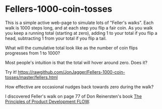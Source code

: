 Fellers-1000-coin-tosses
========================

This is a simple active web-page to simulate lots of "Feller's walks".
Each walk is 1000 steps long, and at each step you flip a fair coin.
As you walk you keep a running total (starting at zero), 
adding 1 to your total if you flip a head,
subtracting 1 from your total if you flip a tail.

What will the cumulative total look like as the number of coin flips
progresses from 1 to 1000? 

Most people's intuition is that the total will hover around zero.
Does it?

Try it!
https://rawgithub.com/JonJagger/Fellers-1000-coin-tosses/master/fellers.html

How effective are occasional nudges back towards zero during the walk?

I discovered Feller's walk on page 77 of Don Reinersten's book
<a href="http://jonjagger.blogspot.co.uk/2012/06/principles-of-product-development-flow.html">
The Principles of Product Development FLOW</a>.
